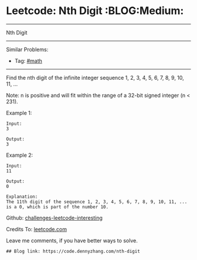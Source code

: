 # Leetcode: Nth Digit     :BLOG:Medium:


---

Nth Digit  

---

Similar Problems:  
-   Tag: [#math](https://code.dennyzhang.com/tag/math)

---

Find the nth digit of the infinite integer sequence 1, 2, 3, 4, 5, 6, 7, 8, 9, 10, 11, &#x2026;  

Note: n is positive and will fit within the range of a 32-bit signed integer (n < 231).  

Example 1:  

    Input:
    3
    
    Output:
    3

Example 2:  

    Input:
    11
    
    Output:
    0
    
    Explanation:
    The 11th digit of the sequence 1, 2, 3, 4, 5, 6, 7, 8, 9, 10, 11, ... is a 0, which is part of the number 10.

Github: [challenges-leetcode-interesting](https://github.com/DennyZhang/challenges-leetcode-interesting/tree/master/nth-digit)  

Credits To: [leetcode.com](https://leetcode.com/problems/nth-digit/description/)  

Leave me comments, if you have better ways to solve.  

    ## Blog link: https://code.dennyzhang.com/nth-digit